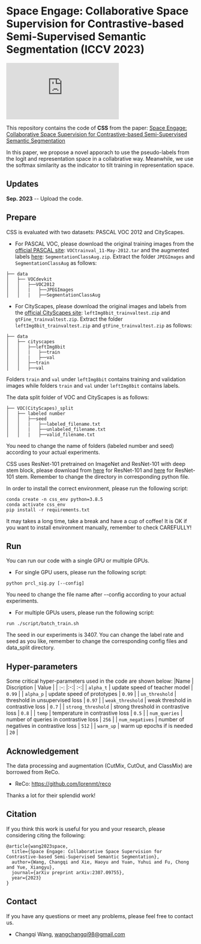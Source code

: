 # Space Engage: Collaborative Space Supervision for Contrastive-based Semi-Supervised Semantic Segmentation (ICCV 2023)
![cover figure.pdf](https://github.com/WangChangqi98/CSS/files/12594221/cover.figure.pdf)

This repository contains the code of **CSS** from the paper: [Space Engage: Collaborative Space Supervision for Contrastive-based Semi-Supervised Semantic Segmentation](https://arxiv.org/pdf/2307.09755.pdf)

In this paper, we propose a novel apporach to use the pseudo-labels from the logit and representation space in a collabrative way. Meanwhile, we use the softmax similarity as the indicator to tilt training in representation space.
## Updates
**Sep. 2023** -- Upload the code.

## Prepare
CSS is evaluated with two datasets: PASCAL VOC 2012 and CityScapes. 
- For PASCAL VOC, please download the original training images from the [official PASCAL site](http://host.robots.ox.ac.uk/pascal/VOC/voc2012/VOCtrainval_11-May-2012.tar): `VOCtrainval_11-May-2012.tar` and the augmented labels [here](http://vllab1.ucmerced.edu/~whung/adv-semi-seg/SegmentationClassAug.zip): `SegmentationClassAug.zip`. 
Extract the folder `JPEGImages` and `SegmentationClassAug` as follows:
```
├── data
│   ├── VOCdevkit
│   │   ├──VOC2012
│   │   |   ├──JPEGImages
│   │   |   ├──SegmentationClassAug
```
- For CityScapes, please download the original images and labels from the [official CityScapes site](https://www.cityscapes-dataset.com/downloads/): `leftImg8bit_trainvaltest.zip` and `gtFine_trainvaltest.zip`.
Extract the folder `leftImg8bit_trainvaltest.zip` and `gtFine_trainvaltest.zip` as follows:
```
├── data
│   ├── cityscapes
│   │   ├──leftImg8bit
│   │   |   ├──train
│   │   |   ├──val
│   │   ├──train
│   │   ├──val
```
Folders `train` and `val` under `leftImg8bit` contains training and validation images while folders `train` and `val` under `leftImg8bit` contains labels.

The data split folder of VOC and CityScapes is as follows:
```
├── VOC(CityScapes)_split
│   ├── labeled number
│   │   ├──seed
│   │   |   ├──labeled_filename.txt
│   │   |   ├──unlabeled_filename.txt
│   │   |   ├──valid_filename.txt
```
You need to change the name of folders (labeled number and seed) according to your actual experiments.

CSS uses ResNet-101 pretrained on ImageNet and ResNet-101 with deep stem block, please download from [here](https://download.pytorch.org/models/resnet101-63fe2227.pth) for ResNet-101 and [here](https://drive.google.com/file/d/131dWv_zbr1ADUr_8H6lNyuGWsItHygSb/view?usp=sharing) for ResNet-101 stem. Remember to change the directory in corresponding python file.

In order to install the correct environment, please run the following script:
```
conda create -n css_env python=3.8.5
conda activate css_env
pip install -r requirements.txt
```
It may takes a long time, take a break and have a cup of coffee!
It is OK if you want to install environment manually, remember to check CAREFULLY!

## Run
You can run our code with a single GPU or multiple GPUs.
- For single GPU users, please run the following script:
```
python prcl_sig.py [--config]
```
You need to change the file name after --config according to your actual experiments.
- For multiple GPUs users, please run the following script: 
```
run ./script/batch_train.sh
```
The seed in our experiments is 3407. You can change the label rate and seed as you like, remember to change the corresponding config files and data_split directory.
## Hyper-parameters
Some critical hyper-parameters used in the code are shown below:
|Name        | Discription  |  Value |
| :-: |:-:| :-:|
| `alpha_t`     | update speed of teacher model  |  `0.99`  |
| `alpha_p`     | update speed of prototypes  |  `0.99`  |
| `un_threshold`     | threshold in unsupervised loss  |  `0.97`  |
| `weak_threshold`     | weak threshold in contrastive loss  |  `0.7`  |
| `strong_threshold`     | strong threshold in contrastive loss  |  `0.8`  |
| `temp`     | temperature in contrastive loss  |  `0.5`  |
| `num_queries`     | number of queries in contrastive loss  |  `256`  |
| `num_negatives`     | number of negatives in contrastive loss  |  `512`  |
| `warm_up`     | warm up epochs if is needed  |  `20`  |


## Acknowledgement
The data processing and augmentation (CutMix, CutOut, and ClassMix) are borrowed from ReCo.
- ReCo: https://github.com/lorenmt/reco

Thanks a lot for their splendid work!

## Citation
If you think this work is useful for you and your research, please considering citing the following:
```
@article{wang2023space,
  title={Space Engage: Collaborative Space Supervision for Contrastive-based Semi-Supervised Semantic Segmentation},
  author={Wang, Changqi and Xie, Haoyu and Yuan, Yuhui and Fu, Chong and Yue, Xiangyu},
  journal={arXiv preprint arXiv:2307.09755},
  year={2023}
}
```

## Contact
If you have any questions or meet any problems, please feel free to contact us.
- Changqi Wang, [wangchangqi98@gmail.com](mailto:wangchangqi98@gmail.com)
